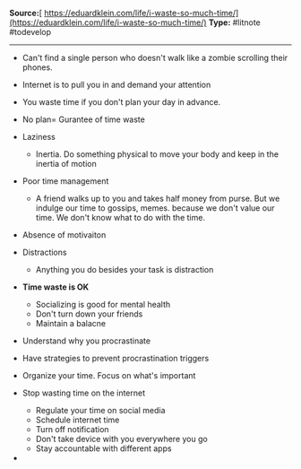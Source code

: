 **Source:**[ https://eduardklein.com/life/i-waste-so-much-time/](https://eduardklein.com/life/i-waste-so-much-time/)
**Type:** #litnote #todevelop 

----
- Can't find a single person who doesn't walk like a zombie scrolling their phones.
- Internet is to pull you in and demand your attention
- You waste time if you don't plan your day in advance.
- No plan= Gurantee of time waste
- Laziness
	- Inertia. Do something physical to move your body and keep in the inertia of motion
- Poor time management
	- A friend walks up to you and takes half money from purse. But we indulge our time to gossips, memes. because we don't value our time. We don't know what to do with the time.
- Absence of motivaiton
- Distractions
	- Anything you do besides your task is distraction
- **Time waste is OK**
	- Socializing is good for mental health
	- Don't turn down your friends
	- Maintain a balacne

- Understand why you procrastinate
- Have strategies to prevent procrastination triggers
- Organize your time. Focus on what's important
- Stop wasting time on the internet
	- Regulate your time on social media
	- Schedule internet time
	- Turn off notification
	- Don't take device with you everywhere you go
	- Stay accountable with different apps
- 